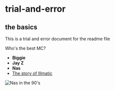 # trial-and-error
## the basics
This is a trial and error document for the readme file

Who's the best MC?
-  **Biggie**
-  **Jay Z**
-  **Nas**
- [The story of Illmatic](https://classicalbumsundays.com/the-story-of-nas-illmatic/)

![Nas in the 90's](https://imgur.com/gallery/nas-queensbridge-new-york-1990-s-Wld4Y3L)
